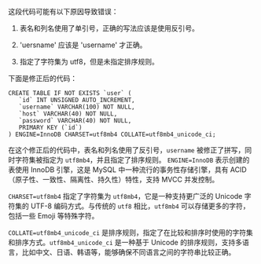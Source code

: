 这段代码可能有以下原因导致错误：

1. 表名和列名使用了单引号，正确的写法应该是使用反引号。

2. 'uersname' 应该是 'username' 才正确。

3. 指定了字符集为 utf8，但是未指定排序规则。

下面是修正后的代码：

```mysql
CREATE TABLE IF NOT EXISTS `user` (
   `id` INT UNSIGNED AUTO_INCREMENT,
   `username` VARCHAR(100) NOT NULL,
   `host` VARCHAR(40) NOT NULL,
   `password` VARCHAR(40) NOT NULL,
   PRIMARY KEY (`id`)
) ENGINE=InnoDB CHARSET=utf8mb4 COLLATE=utf8mb4_unicode_ci;
```

在这个修正后的代码中，表名和列名使用了反引号，`username` 被修正了拼写，同时字符集被指定为 `utf8mb4`，并且指定了排序规则。
`ENGINE=InnoDB` 表示创建的表使用 InnoDB 引擎，这是 MySQL 中一种流行的事务性存储引擎，具有 ACID（原子性、一致性、隔离性、持久性）特性，支持 MVCC 并发控制。

`CHARSET=utf8mb4` 指定了字符集为 `utf8mb4`，它是一种支持更广泛的 Unicode 字符集的 UTF-8 编码方式。与传统的 `utf8` 相比，`utf8mb4` 可以存储更多的字符，包括一些 Emoji 等特殊字符。

`COLLATE=utf8mb4_unicode_ci` 是排序规则，指定了在比较和排序时使用的字符集和排序方式。`utf8mb4_unicode_ci` 是一种基于 Unicode 的排序规则，支持多语言，比如中文、日语、韩语等，能够确保不同语言之间的字符串比较正确。
